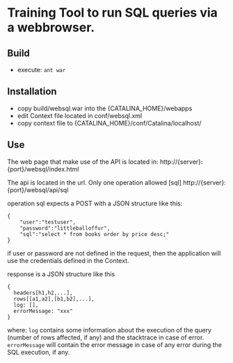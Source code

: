 # Training Tool to run SQL queries via a webbrowser. 

## Build
- execute:   `ant war`

## Installation
- copy build/websql.war into the {CATALINA_HOME}/webapps
- edit Context file located in conf/websql.xml
- copy context file to {CATALINA_HOME}/conf/Catalina/localhost/

## Use
The web page that make use of the API is located in:
http://{server}:{port}/websql/index.html

The api is located in the url. Only one operation allowed [sql]
http://{server}:{port}/websql/api/sql

operation sql expects a POST with a JSON structure like this:
```
{
	"user":"testuser",
	"password":"littleballoffur",
	"sql":"select * from books order by price desc;"
}
```
if user or password are not defined in the request, then the application will use the credentials defined in the Context.

response is a JSON structure like this
```
{
  headers[h1,h2,...],
  rows[[a1,a2],[b1,b2],...],
  log: [],
  errorMessage: "xxx"
}
```
where:
`log` contains some information about the execution of the query (number of rows affected, if any) and the stacktrace in case of error.
`errorMessage` will contain the error message in case of any error during the SQL execution, if any.

